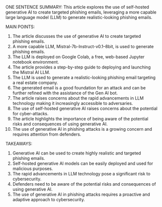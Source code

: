 ONE SENTENCE SUMMARY:
This article explores the use of self-hosted generative AI to create targeted phishing emails, leveraging a more capable large language model (LLM) to generate realistic-looking phishing emails.

MAIN POINTS:

1. The article discusses the use of generative AI to create targeted phishing emails.
2. A more capable LLM, Mistral-7b-Instruct-v0.1–8bit, is used to generate phishing emails.
3. The LLM is deployed on Google Colab, a free, web-based Jupyter notebook environment.
4. The article provides a step-by-step guide to deploying and launching the Mistral AI LLM.
5. The LLM is used to generate a realistic-looking phishing email targeting a real estate company.
6. The generated email is a good foundation for an attack and can be further refined with the assistance of the Gen AI bot.
7. The article raises concerns about the rapid advancements in LLM technology making it increasingly accessible to adversaries.
8. The use of self-hosted generative AI raises concerns about the potential for cyber-attacks.
9. The article highlights the importance of being aware of the potential risks and consequences of using generative AI.
10. The use of generative AI in phishing attacks is a growing concern and requires attention from defenders.

TAKEAWAYS:

1. Generative AI can be used to create highly realistic and targeted phishing emails.
2. Self-hosted generative AI models can be easily deployed and used for malicious purposes.
3. The rapid advancements in LLM technology pose a significant risk to cybersecurity.
4. Defenders need to be aware of the potential risks and consequences of using generative AI.
5. The use of generative AI in phishing attacks requires a proactive and adaptive approach to cybersecurity.
